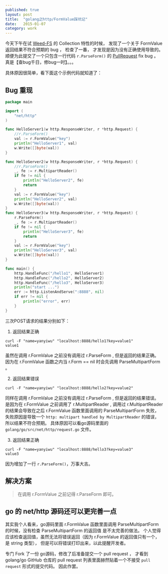 ```yaml
---
published: true
layout: post
title:  "golang之http/FormValue踩坑记"
date:   2015-01-07
category: work
---
```


今天下午在试 [Weed-FS] 的 Collection 特性的时候，
发现了一个关于 FormValue 返回结果不符合预期的 bug ，
检查了一番，
才发现是因为没有正确使用导致的。
顺便为此提交了一个只包含一行代码 `r.ParseForm()` 的 [PullRequest] fix bug 。
真是【查bug千日，修bug一时】。。。

具体原因很简单，看下面这个示例代码就知道了：

## Bug 重现

```go
package main

import (
	"net/http"
)

func HelloServer1(w http.ResponseWriter, r *http.Request) {
	//r.ParseForm()
	val := r.FormValue("key")
	println("HelloServer1", val)
	w.Write([]byte(val))
}

func HelloServer2(w http.ResponseWriter, r *http.Request) {
	//r.ParseForm()
	_, fe := r.MultipartReader()
	if fe != nil {
		println("HelloServer2", fe)
		return
	}
	val := r.FormValue("key")
	println("HelloServer2", val)
	w.Write([]byte(val))
}
func HelloServer3(w http.ResponseWriter, r *http.Request) {
	r.ParseForm()
	_, fe := r.MultipartReader()
	if fe != nil {
		println("HelloServer3", fe)
		return
	}
	val := r.FormValue("key")
	println("HelloServer3", val)
	w.Write([]byte(val))
}

func main() {
	http.HandleFunc("/hello1", HelloServer1)
	http.HandleFunc("/hello2", HelloServer2)
	http.HandleFunc("/hello3", HelloServer3)
	println("start ...")
	err := http.ListenAndServe(":8888", nil)
	if err != nil {
		println("error", err)
	}
}
```

三次POST请求的结果分别如下：

1. 返回结果正确

```
curl -F "name=yanyiwu" "localhost:8888/hello1?key=value1"
value1
```

虽然在调用 r.FormValue 之前没有调用过 r.ParseForm , 但是返回的结果正确。
因为在 r.FormValue 函数之内当 r.Form == nil 时会先调用 ParseMultipartForm 。

2. 返回结果错误

```
curl -F "name=yanyiwu" "localhost:8888/hello2?key=value2"

```

同样在调用 r.FormValue 之前没有调用过 r.ParseForm , 但是返回的结果错误。
是因为在 r.FormValue 之前调用了 r.MultipartReader , 
调用过 r.MultipartReader 的结果会导致在之后 r.FormValue 函数里面调用的
ParseMultipartForm 失败，
失败原因是导致一个 `http: multipart handled by MultipartReader` 的错误，
所以结果不符合预期。
具体原因可以看go源码里面的 `golang/go/src/net/http/request.go` 文件。

3. 返回结果正确

```
curl -F "name=yanyiwu" "localhost:8888/hello3?key=value3"
value3
```

因为增加了一行 `r.ParseForm()`，万事大吉。

## 解决方案

> 在调用 r.FormValue 之前记得 r.ParseForm 即可。

## go 的 net/http 源码还可以更完善一点

其实我个人看来，go源码里面 r.FormValue 函数里面调用 ParseMultipartForm
的时候，没有检查 ParseMultipartForm 的返回值 是不太完善的做法。
个人觉得应该检查返回值，虽然无法将错误返回（因为 r.FormValue 的返回值只有一个，是 string 类型），
但是可以将错误打印出来，以此提醒开发者。

专门 Fork 了一份 go源码，修改了后准备提交一个 pull request ，
才看到 golang/go GitHub 仓库的 pull request 列表里面赫然贴着一个不接受 `pull request` 形式的提交代码。
因此作罢。

[Weed-FS]:https://github.com/chrislusf/weed-fs
[PullRequest]:https://github.com/chrislusf/weed-fs/pull/45
